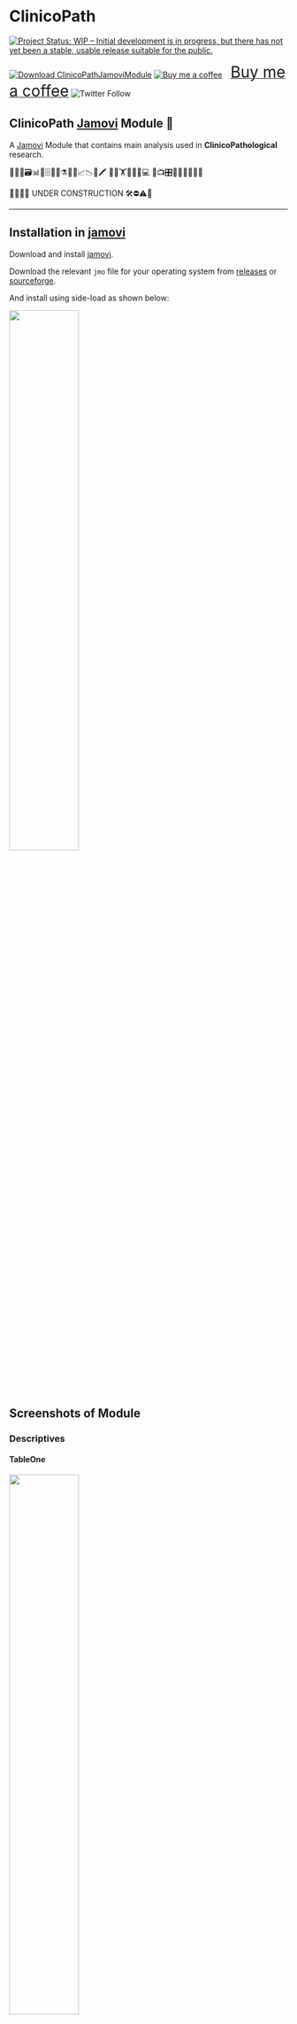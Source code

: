 
<!-- README.md is generated from README.Rmd. Please edit that file -->

# ClinicoPath

<!-- badges: start -->

[![Project Status: WIP – Initial development is in progress, but there
has not yet been a stable, usable release suitable for the
public.](https://www.repostatus.org/badges/latest/wip.svg)](https://www.repostatus.org/#wip)
<!-- badges: end -->

[![Download
ClinicoPathJamoviModule](https://a.fsdn.com/con/app/sf-download-button)](https://sourceforge.net/projects/clinicopathjamovimodule/files/latest/download)
<a class="bmc-button" target="_blank" href="https://www.buymeacoffee.com/bS0teIs"><img src="https://cdn.buymeacoffee.com/buttons/bmc-new-btn-logo.svg" alt="Buy me a coffee"><span style="margin-left:15px;font-size:28px !important;">Buy
me a coffee</span></a> ![Twitter
Follow](https://img.shields.io/twitter/follow/serdarbalci?style=social)

## ClinicoPath [Jamovi](https://www.jamovi.org) Module 🔬

A [Jamovi](https://www.jamovi.org) Module that contains main analysis
used in **ClinicoPathological** research.

🔬👀📑🗃📊🏨🗄📇📖⚗📝🎶📈📉📃🖍 🔬🔬🏋🚴🚙👨💻 📸📺🎛🔭🔬💊🔐🍫🌸

🔬🔬🔬🔬 UNDER CONSTRUCTION 🛠⛔️⚠️🔩

-----

## Installation in [jamovi](https://www.jamovi.org)

Download and install [jamovi](https://www.jamovi.org).

Download the relevant `jmo` file for your operating system from
[releases](https://github.com/sbalci/ClinicoPathJamoviModule/releases/)
or
[sourceforge](https://sourceforge.net/projects/clinicopathjamovimodule/files/latest/download).

And install using side-load as shown below:

<img src="man/figures/jamovi-sideload.gif" align="center" width = 50% />

## Screenshots of Module

### Descriptives

#### TableOne

<img src="man/figures/jamovi-and-R-tableone.gif" align="center" width = 50% />

#### WriteSummary

<img src="man/figures/jamovi-write-summary-continious-variables.gif" align="center" width = 50% />

#### Report General Features

<img src="man/figures/jamovi-and-R-report.gif" align="center" width = 50% />

#### Frequencies

### Comparisons

#### CrossTable

<img src="man/figures/jamovi-and-R-tangram.png" align="center" width = 50% />

<img src="man/figures/jamovi-and-CrossTable-FinalFit.png" align="center" width = 50% />

#### GGStatsPlot2

<img src="man/figures/jamovi-and-R-ggstatsplot.png" align="center" width = 50% />

### Survival

#### FinalFit

<img src="man/figures/jamovi-and-survival-analysis-finalfit.png" align="center" width = 50% />

<img src="man/figures/jamovi-and-survival-analysis-finalfit-2.png" align="center" width = 50% />

<img src="man/figures/jamovi-and-survival-analysis-finalfit-3.png" align="center" width = 50% />

#### FinalFit Multivariate Survival

<img src="man/figures/jamovi-and-survival-analysis-multivariate-finalfit.png" align="center" width = 50% />

### Decision

#### Medical Decision

<img src="man/figures/jamovi-and-R-caret-from-data.png" align="center" width = 50% />

#### Decision Calculator

<img src="man/figures/jamovi-and-R-caret-user-input.png" align="center" width = 50% />

### Correlation

#### Correlation

### Agreement

#### Interrater Intrarater Reliability

## Installation in R

<!-- You can install the released version of ClinicoPath from [CRAN](https://CRAN.R-project.org) with: -->

<!-- ``` r -->

<!-- install.packages("ClinicoPath") -->

<!-- ``` -->

You can install the development version from
[GitHub](https://github.com/) with:

``` r
# install.packages("devtools")
devtools::install_github("sbalci/ClinicoPathJamoviModule")
```

## Development Status

|                                                                                                                                                                                                                     **Status** |                                                                                                                                                                                                                                                           **Check, CI** |                                                                                                                                                **Recency, Updates** |                                                                                                                                                       **Webpage, Links, Size, Download** |                                                                                                                                                                                              **Dependencies** |                                                                                                                                                                                                                                                                                                                                                                    **Interaction, Shares** |
| -----------------------------------------------------------------------------------------------------------------------------------------------------------------------------------------------------------------------------: | ----------------------------------------------------------------------------------------------------------------------------------------------------------------------------------------------------------------------------------------------------------------------: | ------------------------------------------------------------------------------------------------------------------------------------------------------------------: | ---------------------------------------------------------------------------------------------------------------------------------------------------------------------------------------: | ------------------------------------------------------------------------------------------------------------------------------------------------------------------------------------------------------------: | -----------------------------------------------------------------------------------------------------------------------------------------------------------------------------------------------------------------------------------------------------------------------------------------------------------------------------------------------------------------------------------------: |
| [![Project Status: WIP – Initial development is in progress, but there has not yet been a stable, usable release suitable for the public.](https://www.repostatus.org/badges/latest/wip.svg)](https://www.repostatus.org/#wip) |                                                                                                                                                                       ![R-CMD-check](https://github.com/sbalci/ClinicoPathJamoviModule/workflows/R-CMD-check/badge.svg) | [![GitHub last commit](https://img.shields.io/github/last-commit/sbalci/clinicopathjamovimodule)](https://github.com/sbalci/clinicopathjamovimodule/commits/master) |                                   [![Website](https://img.shields.io/badge/website-clinicopathjamovimodule-orange.svg?colorB=E91E63)](https://sbalci.github.io/clinicopathjamovimodule/) |                                                                                                    [![minimal R version](https://img.shields.io/badge/R%3E%3D-3.6.0-6666ff.svg)](https://cran.r-project.org/) |                                                                                                                                                                                                                                      [![GitHub issues](https://img.shields.io/github/issues/sbalci/clinicopathjamovimodule.svg)](https://github.com/sbalci/clinicopathjamovimodule/issues) |
|                                                                                                           [![lifecycle](https://img.shields.io/badge/lifecycle-experimental-orange.svg)](https://www.tidyverse.org/lifecycle/) |                                                                                [![Coverage Status](https://coveralls.io/repos/github/sbalci/clinicopathjamovimodule/badge.svg?branch=master)](https://coveralls.io/github/sbalci/clinicopathjamovimodule?branch=master) |     [![Last-changedate](https://img.shields.io/badge/last%20change-2020--02--07-yellowgreen.svg)](https://github.com/sbalci/clinicopathjamovimodule/commits/master) |                                                                                                                                                                                      aaa |                 [![Libraries.io dependency status for GitHub repo](https://img.shields.io/librariesio/github/sbalci/clinicopathjamovimodule.svg)](https://libraries.io/github/sbalci/clinicopathjamovimodule) |                                                                                                                                                                                                                                       [![GitHub forks](https://img.shields.io/github/forks/sbalci/clinicopathjamovimodule.svg)](https://github.com/sbalci/clinicopathjamovimodule/network) |
|                                                                       [![stability-experimental](https://img.shields.io/badge/stability-experimental-orange.svg)](https://github.com/joethorley/stability-badges#experimental) |                                                                                                                         [![Build Status](https://travis-ci.com/sbalci/ClinicoPathJamoviModule.svg?branch=master)](https://travis-ci.com/sbalci/ClinicoPathJamoviModule) |                [![GitHub version](https://img.shields.io/badge/GitHub-0.0.1.1000-orange.svg?style=flat-square)](https://github.com/sbalci/clinicopathjamovimodule/) | [![Download ClinicoPathJamoviModule](https://img.shields.io/sourceforge/dt/clinicopathjamovimodule.svg)](https://sourceforge.net/projects/clinicopathjamovimodule/files/latest/download) | [![Requirements Status](https://requires.io/github/sbalci/ClinicoPathJamoviModule/requirements.svg?branch=gh-pages)](https://requires.io/github/sbalci/ClinicoPathJamoviModule/requirements/?branch=gh-pages) |                                                                                                                                                                                                                                    [![GitHub stars](https://img.shields.io/github/stars/sbalci/clinicopathjamovimodule.svg)](https://github.com/sbalci/clinicopathjamovimodule/stargazers) |
|                                                                                                                                            ![GitHub](https://img.shields.io/github/license/sbalci/clinicopathjamovimodule.svg) |                                                                                                                [![Build status](https://ci.appveyor.com/api/projects/status/ftdd497g9qamm4ov?svg=true)](https://ci.appveyor.com/project/sbalci/clinicopathjamovimodule) |                                                                                                                                                                   3 |                  [![GitHub code size in bytes](https://img.shields.io/github/languages/code-size/sbalci/clinicopathjamovimodule.svg)](https://github.com/sbalci/clinicopathjamovimodule) |                                                                                                                                                                                                             5 |                                                                                                                                                                                                                     [![Github Stars](https://img.shields.io/github/stars/sbalci/clinicopathjamovimodule.svg?style=social&label=Github)](https://github.com/sbalci/clinicopathjamovimodule) |
|                                                                                                                                                                                                                              1 |                                                                                                                  [![codecov](https://codecov.io/gh/sbalci/ClinicoPathJamoviModule/branch/master/graph/badge.svg)](https://codecov.io/gh/sbalci/ClinicoPathJamoviModule) |                                                                                                                                                                   3 |                                                                                                                                                                                        4 |                                                                                                                                                                                                             5 | [![Twitter](https://img.shields.io/twitter/url/https/github.com/sbalci/clinicopathjamovimodule.svg?style=social)](https://twitter.com/intent/tweet?text=A%20@jamovistats%20module%20for%20%23histopathology%20%23clinicopathology%20%23pathology%20%23research%20using%20various%20%23rstats%20packages%20📦.%20@serdarbalci&url=https%3A%2F%2Fsbalci.github.io%2ClinicoPathJamoviModule%2) |
|                                                                                                                                                                                                                              1 |                                                                                                                             [![CircleCI](https://circleci.com/gh/sbalci/ClinicoPathJamoviModule.svg?style=svg)](https://circleci.com/gh/sbalci/ClinicoPathJamoviModule) |                                                                                                                                                                   3 |                                                                                                                                                                                        4 |                                                                                                                                                                                                             5 |                                                                                                                                                                                                                        [![contributions welcome](https://img.shields.io/badge/contributions-welcome-brightgreen.svg?style=flat)](https://github.com/sbalci/clinicopathjamovimodule/issues) |
|                                                                                                                                                                                                                              1 | [![Codacy Badge](https://api.codacy.com/project/badge/Grade/e15104a9086c48d39f7cd822972d399f)](https://www.codacy.com/manual/drserdarbalci/JournalWatchPBPath?utm_source=github.com&utm_medium=referral&utm_content=sbalci/JournalWatchPBPath&utm_campaign=Badge_Grade) |                                                                                                                                                                   3 |                                                                                                                                                                                        4 |                                                                                                                                                                                                             5 |                                                                                                                                                                                                                                                                                  [![Say Thanks\!](https://img.shields.io/badge/Say%20Thanks-!-1EAEDB.svg)](https://saythanks.io/to/sbalci) |
|                                                                                                                                                                                                                              1 |                                                                                           [![CodeFactor](https://www.codefactor.io/repository/github/sbalci/clinicopathjamovimodule/badge)](https://www.codefactor.io/repository/github/sbalci/clinicopathjamovimodule) |                                                                                                                                                                   3 |                                                                                                                                                                                        4 |                                                                                                                                                                                                             5 |                                                                                                                                                                                                                                                                                                                                                                                          6 |
|                                                                                                                                                                                                                              1 |                                                                                                                                   [![DepShield Badge](https://depshield.sonatype.org/badges/sbalci/clinicopathjamovimodule/depshield.svg)](https://depshield.github.io) |                                                                                                                                                                   3 |                                                                                                                                                                                        4 |                                                                                                                                                                                                             5 |                                                                                                                                                                                                                                                                                                                                                                                          6 |
|                                                                                                                                                                                                                              1 |                [![GuardRails badge](https://badges.guardrails.io/sbalci/ClinicoPathJamoviModule.svg?token=9402aef8ace3415bad8f423a384b631c7319e5faffc96e2e299b603ace62d68e&provider=github)](https://dashboard.guardrails.io/default/gh/sbalci/ClinicoPathJamoviModule) |                                                                                                                                                                   3 |                                                                                                                                                                                        4 |                                                                                                                                                                                                             5 |                                                                                                                                                                                                                                                                                                                                                                                          6 |

![GitHub Release
Date](https://img.shields.io/github/release-date/sbalci/clinicopathjamovimodule)
![GitHub last
commit](https://img.shields.io/github/last-commit/sbalci/clinicopathjamovimodule)
![GitHub commit
activity](https://img.shields.io/github/commit-activity/m/sbalci/clinicopathjamovimodule)
![GitHub
followers](https://img.shields.io/github/followers/sbalci?style=social)
![GitHub
forks](https://img.shields.io/github/forks/sbalci/clinicopathjamovimodule?style=social)
![GitHub
stars](https://img.shields.io/github/stars/sbalci/clinicopathjamovimodule?style=social)
![GitHub
watchers](https://img.shields.io/github/watchers/sbalci/clinicopathjamovimodule?style=social)
![Twitter
URL](https://img.shields.io/twitter/url?style=social&url=https%3A%2F%2Fsbalci.github.io%2FClinicoPathJamoviModule%2F)

![Twitter
Follow](https://img.shields.io/twitter/follow/serdarbalci?style=social)

![GitHub](https://img.shields.io/github/license/sbalci/clinicopathjamovimodule)

![GitHub
issues](https://img.shields.io/github/issues/sbalci/clinicopathjamovimodule)

[![Maintainability](https://api.codeclimate.com/v1/badges/692e4af79330f43dac48/maintainability)](https://codeclimate.com/github/sbalci/ClinicoPathJamoviModule/maintainability)

[![Test
Coverage](https://api.codeclimate.com/v1/badges/692e4af79330f43dac48/test_coverage)](https://codeclimate.com/github/sbalci/ClinicoPathJamoviModule/test_coverage)

[![DepShield
Badge](https://depshield.sonatype.org/badges/sbalci/ClinicoPathJamoviModule/depshield.svg)](https://depshield.github.io)

<https://zenodo.org/account/settings/github/repository/sbalci/ClinicoPathJamoviModule>

DOI 10.17605/OSF.IO/9SZUD

<https://osf.io/9szud/>

<a class="twitter-follow-button" data-show-count="false" href="https://twitter.com/serdarbalci">Follow
@serdarbalci</a>

<script async src="https://platform.twitter.com/widgets.js" charset="utf-8"></script>

[![Download
ClinicoPathJamoviModule](https://sourceforge.net/sflogo.php?type=13&group_id=3162830)](https://sourceforge.net/p/clinicopathjamovimodule/)
